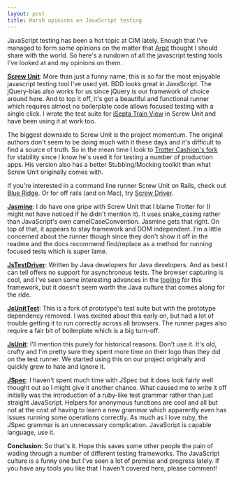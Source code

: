 ```yaml
--- 
layout: post
title: Harsh opinions on JavaScript testing
---
```

JavaScript testing has been a hot topic at CIM lately. Enough that I've managed to form some opinions on the matter that <a href="http://arpitonline.com">Arpit</a> thought I should share with the world. So here's a rundown of all the javascript testing tools I've looked at and my opinions on them.

**<a href="http://github.com/nkallen/screw-unit">Screw Unit</a>**: More than just a funny name, this is so far the most enjoyable javascript testing tool I've used yet. BDD looks great in JavaScript. The jQuery-bias also works for us since jQuery is our framework of choice around here. And to top it off, it's got a beautiful and functional runner which requires almost no boilerplate code allows focused testing with a single click. I wrote the test suite for <a href="http://github.com/matschaffer/isepta-train-view.wdgt">iSepta Train View</a> in Screw Unit and have been using it at work too.

The biggest downside to Screw Unit is the project momentum. The original authors don't seem to be doing much with it these days and it's difficult to find a source of truth. So in the mean time I look to <a href="http://github.com/trotter/screw-unit">Trotter Cashion's fork</a> for stability since I know he's used it for testing a number of production apps. His version also has a better Stubbing/Mocking toolkit than what Screw Unit originally comes with.

If you're interested in a command line runner Screw Unit on Rails, check out <a href="http://github.com/relevance/blue-ridge">Blue Ridge</a>. Or for off rails (and on Mac), try <a href="http://github.com/nakajima/screw-driver">Screw Driver</a>.

**<a href="http://github.com/pivotal/jasmine">Jasmine</a>**: I do have one gripe with Screw Unit that I blame Trotter for (I might not have noticed if he didn't mention it). It uses snake_casing rather than JavaScript's own camelCaseConvention. Jasmine gets that right. On top of that, it appears to stay framework and DOM independent. I'm a little concerned about the runner though since they don't show it off in the readme and the docs recommend find/replace as a method for running focused tests which is super lame.

**<a href="http://code.google.com/p/js-test-driver">JsTestDriver</a>**: Written by Java developers for Java developers. And as best I can tell offers no support for asynchronous tests. The browser capturing is cool, and I've seen some interesting advances in the <a href="http://googletesting.blogspot.com/2009/08/super-fast-js-testing.html">tooling</a> for this framework, but it doesn't seem worth the Java culture that comes along for the ride.

**<a href="http://jsunittest.com">JsUnitTest</a>**: This is a fork of prototype's test suite but with the prototype dependency removed. I was excited about this early on, but had a lot of trouble getting it to run correctly across all browsers. The runner pages also require a fair bit of boilerplate which is a big turn-off.

**<a href="http://www.jsunit.net">JsUnit</a>**: I'll mention this purely for historical reasons. Don't use it. It's old, crufty and I'm pretty sure they spent more time on their logo than they did on the test runner. We started using this on our project originally and quickly grew to hate and ignore it.

**<a href="http://visionmedia.github.com/jspec/">JSpec</a>**: I haven't spent much time with JSpec but it does look fairly well thought out so I might give it another chance. What caused me to write it off initially was the introduction of a ruby-like test grammar rather than just straight JavaScript. Helpers for anonymous functions are cool and all but not at the cost of having to learn a new grammar which apparently even has issues running some operations correctly. As much as I love ruby, the JSpec grammar is an unnecessary complication. JavaScript is capable language, use it.

**Conclusion**: So that's it. Hope this saves some other people the pain of wading through a number of different testing frameworks. The JavaScript culture is a funny one but I've seen a lot of promise and progress lately. If you have any tools you like that I haven't covered here, please comment!
